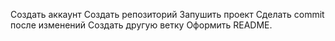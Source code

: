 Создать аккаунт
Создать репозиторий
Запушить проект
Сделать commit после изменений
Создать другую ветку
Оформить README.
